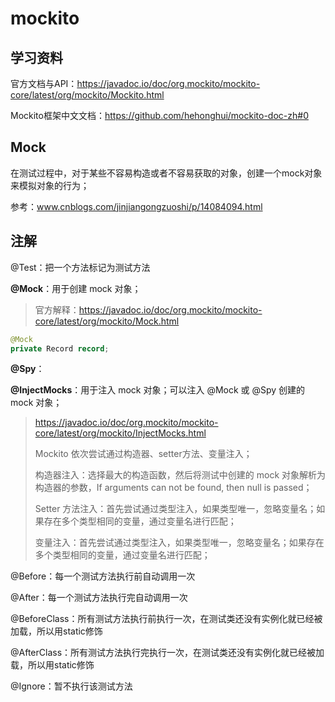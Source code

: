 # mockito

## 学习资料

官方文档与API：https://javadoc.io/doc/org.mockito/mockito-core/latest/org/mockito/Mockito.html

Mockito框架中文文档：https://github.com/hehonghui/mockito-doc-zh#0

## Mock

在测试过程中，对于某些不容易构造或者不容易获取的对象，创建一个mock对象来模拟对象的行为；

参考：www.cnblogs.com/jinjiangongzuoshi/p/14084094.html



## 注解

@Test：把一个方法标记为测试方法

**@Mock**：用于创建 mock 对象；

> 官方解释：https://javadoc.io/doc/org.mockito/mockito-core/latest/org/mockito/Mock.html

```java
@Mock
private Record record;
```

**@Spy**：

**@InjectMocks**：用于注入 mock 对象；可以注入 @Mock 或 @Spy 创建的 mock 对象；

> https://javadoc.io/doc/org.mockito/mockito-core/latest/org/mockito/InjectMocks.html
>
> Mockito 依次尝试通过构造器、setter方法、变量注入；
>
> 构造器注入：选择最大的构造函数，然后将测试中创建的 mock 对象解析为构造器的参数，If arguments can not be found, then null is passed；
>
> Setter 方法注入：首先尝试通过类型注入，如果类型唯一，忽略变量名；如果存在多个类型相同的变量，通过变量名进行匹配；
>
> 变量注入：首先尝试通过类型注入，如果类型唯一，忽略变量名；如果存在多个类型相同的变量，通过变量名进行匹配；

@Before：每一个测试方法执行前自动调用一次

@After：每一个测试方法执行完自动调用一次

@BeforeClass：所有测试方法执行前执行一次，在测试类还没有实例化就已经被加载，所以用static修饰

@AfterClass：所有测试方法执行完执行一次，在测试类还没有实例化就已经被加载，所以用static修饰

@Ignore：暂不执行该测试方法









